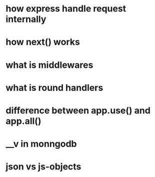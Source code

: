 # how express handle request internally
# how next() works
# what is middlewares
# what is round handlers
# difference between app.use() and app.all()
# __v in monngodb
# json vs js-objects
